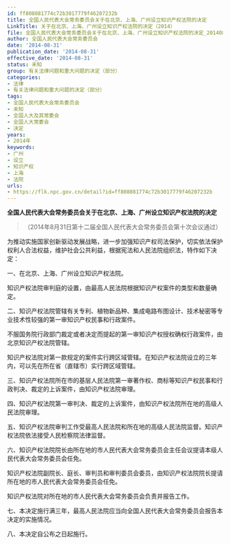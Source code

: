 ```yaml
---
id: ff808081774c72b3017779f46207232b
title: 全国人民代表大会常务委员会关于在北京、上海、广州设立知识产权法院的决定
LinkTitle: 关于在北京、上海、广州设立知识产权法院的决定（2014）
file: 全国人民代表大会常务委员会关于在北京、上海、广州设立知识产权法院的决定_20140831_ff808081774c72b3017779f46207232b.docx
author: 全国人民代表大会常务委员会
date: '2014-08-31'
publication_date: '2014-08-31'
effective_date: '2014-08-31'
status: 未知
group: 有关法律问题和重大问题的决定（部分）
categories:
- 法律
- 有关法律问题和重大问题的决定（部分）
tags:
- 全国人民代表大会常务委员会
- 未知
- 全国人大及其常委会
- 全国人大常委会
- 决定
years:
- 2014年
keywords:
- 广州
- 设立
- 知识产权
- 上海
- 法院
urls:
- https://flk.npc.gov.cn/detail?id=ff808081774c72b3017779f46207232b
---
```


**全国人民代表大会常务委员会关于在北京、上海、广州设立知识产权法院的决定**

> （2014年8月31日第十二届全国人民代表大会常务委员会第十次会议通过）

为推动实施国家创新驱动发展战略，进一步加强知识产权司法保护，切实依法保护权利人合法权益，维护社会公共利益，根据宪法和人民法院组织法，特作如下决定：

一、在北京、上海、广州设立知识产权法院。

知识产权法院审判庭的设置，由最高人民法院根据知识产权案件的类型和数量确定。

二、知识产权法院管辖有关专利、植物新品种、集成电路布图设计、技术秘密等专业技术性较强的第一审知识产权民事和行政案件。

不服国务院行政部门裁定或者决定而提起的第一审知识产权授权确权行政案件，由北京知识产权法院管辖。

知识产权法院对第一款规定的案件实行跨区域管辖。在知识产权法院设立的三年内，可以先在所在省（直辖市）实行跨区域管辖。

三、知识产权法院所在市的基层人民法院第一审著作权、商标等知识产权民事和行政判决、裁定的上诉案件，由知识产权法院审理。

四、知识产权法院第一审判决、裁定的上诉案件，由知识产权法院所在地的高级人民法院审理。

五、知识产权法院审判工作受最高人民法院和所在地的高级人民法院监督。知识产权法院依法接受人民检察院法律监督。

六、知识产权法院院长由所在地的市人民代表大会常务委员会主任会议提请本级人民代表大会常务委员会任免。

知识产权法院副院长、庭长、审判员和审判委员会委员，由知识产权法院院长提请所在地的市人民代表大会常务委员会任免。

知识产权法院对所在地的市人民代表大会常务委员会负责并报告工作。

七、本决定施行满三年，最高人民法院应当向全国人民代表大会常务委员会报告本决定的实施情况。

八、本决定自公布之日起施行。
